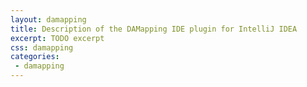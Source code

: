 ```yaml
---
layout: damapping
title: Description of the DAMapping IDE plugin for IntelliJ IDEA
excerpt: TODO excerpt
css: damapping
categories:
 - damapping
---
```


